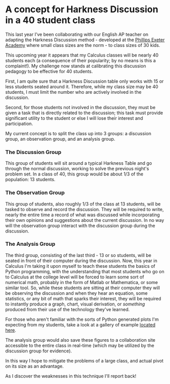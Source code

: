 # A concept for Harkness Discussion in a 40 student class

This last year I’ve been collaborating with our English AP teacher on adapting the Harkness Discussion method - developed at the [Phillips Exeter Academy](http://www.exeter.edu/) where small class sizes are the norm - to class sizes of 30 kids.

This upcoming year it appears that my Calculus classes will be nearly 40 students each (a consequence of their popularity; by no means is this a complaint!). My challenge now stands at calibrating this discussion pedagogy to be effective for 40 students. 

First, I am quite sure that a Harkness Discussion table only works with 15 or less students seated around it. Therefore, while my class size may be 40 students, I must limit the number who are actively involved in the discussion.

Second, for those students not involved in the discussion, they must be given a task that is directly related to the discussion; this task must provide significant utility to the student or else I will lose their interest and participation. 

My current concept is to split the class up into 3 groups: a discussion group, an observation group, and an analysis group.

### The Discussion Group
This group of students will sit around a typical Harkness Table and go through the normal discussion, working to solve the previous night's problem set. In a class of 40, this group would be about 1/3 of the population: 13 students.

### The Observation Group
This group of students, also roughly 1/3 of the class at 13 students, will be tasked to observe and record the discussion. They will be required to write, nearly the entire time a record of what was discussed while incorporating their own opinions and suggestions about the current discussion. In no way will the observation group interact with the discussion group during the discussion. 

### The Analysis Group
The third group, consisting of the last third - 13 or so students, will be seated in front of their computer during the discussion. Now, this year in Calculus I'm taking it upon myself to teach these students the basics of Python programming, with the understanding that most students who go on to Calculus at the college level will be forced to learn some sort of numerical math, probably in the form of Matlab or Mathematica, or some similar tool. So, while these students are sitting at their computer they will be observing the discussion and when they hear an equation, some statistics, or any bit of math that sparks their interest, they will be required to instantly produce a graph, chart, visual derivation, or *something* produced from their use of the technology they've learned. 

For those who aren't familiar with the sorts of Python generated plots I'm expecting from my students, take a look at a gallery of example [located here](http://matplotlib.org/gallery.html). 

The analysis group would also save these figures to a collaboration site accessible to the entire class in real-time (which may be utilized by the discussion group for evidence).

In this way I hope to mitigate the problems of a large class, and actual pivot on its size as an advantage.

As I discover the weaknesses in this technique I'll report back!
